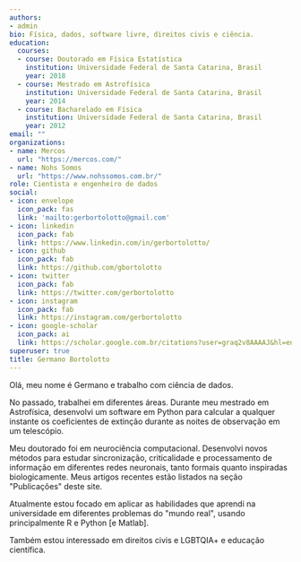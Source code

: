 ```yaml
---
authors:
- admin
bio: Física, dados, software livre, direitos civis e ciência.
education:
  courses:
  - course: Doutorado em Física Estatística
    institution: Universidade Federal de Santa Catarina, Brasil
    year: 2018
  - course: Mestrado em Astrofísica
    institution: Universidade Federal de Santa Catarina, Brasil
    year: 2014
  - course: Bacharelado em Física
    institution: Universidade Federal de Santa Catarina, Brasil
    year: 2012
email: ""
organizations:
- name: Mercos
  url: "https://mercos.com/"
- name: Nohs Somos
  url: "https://www.nohssomos.com.br/"
role: Cientista e engenheiro de dados
social:
- icon: envelope
  icon_pack: fas
  link: 'mailto:gerbortolotto@gmail.com'
- icon: linkedin
  icon_pack: fab
  link: https://www.linkedin.com/in/gerbortolotto/
- icon: github
  icon_pack: fab
  link: https://github.com/gbortolotto
- icon: twitter
  icon_pack: fab
  link: https://twitter.com/gerbortolotto
- icon: instagram
  icon_pack: fab
  link: https://instagram.com/gerbortolotto
- icon: google-scholar
  icon_pack: ai
  link: https://scholar.google.com.br/citations?user=graq2v8AAAAJ&hl=en
superuser: true
title: Germano Bortolotto
---
```


Olá, meu nome é Germano e trabalho com ciência de dados.

No passado, trabalhei em diferentes áreas. Durante meu mestrado em Astrofísica, desenvolvi um software em Python para calcular a qualquer instante os coeficientes de extinção durante as noites de observação em um telescópio.

Meu doutorado foi em neurociência computacional. Desenvolvi novos métodos para estudar sincronização, criticalidade e processamento de informação em diferentes redes neuronais, tanto formais quanto inspiradas biologicamente. Meus artigos recentes estão listados na seção "Publicações" deste site.

Atualmente estou focado em aplicar as habilidades que aprendi na universidade em diferentes problemas do "mundo real", usando principalmente R e Python [e Matlab].

Também estou interessado em direitos civis e LGBTQIA+ e educação científica.